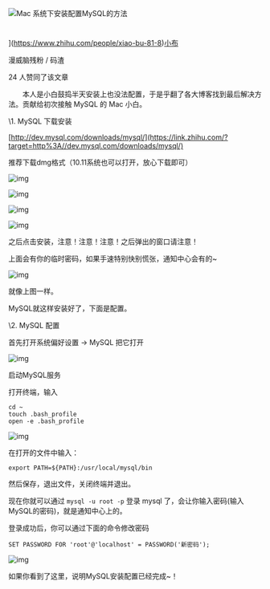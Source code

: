 ![Mac 系统下安装配置MySQL的方法](https://pic4.zhimg.com/v2-cdc88c4d8cb8a0031d0671d77f6399ff_1200x500.jpg)

# 



](https://www.zhihu.com/people/xiao-bu-81-8)[小布](https://www.zhihu.com/people/xiao-bu-81-8)

漫威脑残粉 / 码渣

24 人赞同了该文章

　　本人是小白鼓捣半天安装上也没法配置，于是乎翻了各大博客找到最后解决方法。贡献给初次接触 MySQL 的 Mac 小白。



\1. MySQL 下载安装

[http://dev.mysql.com/downloads/mysql/](https://link.zhihu.com/?target=http%3A//dev.mysql.com/downloads/mysql/)

推荐下载dmg格式（10.11系统也可以打开，放心下载即可）

![img](https://pic4.zhimg.com/80/v2-4b83e0c9de6af16d4922983cee04ff27_hd.png)



![img](https://pic2.zhimg.com/80/v2-9ae96dc4769103442708ced22d23dac9_hd.png)





![img](https://pic3.zhimg.com/80/v2-01b2d963224a60b313be83b5c8e525d2_hd.png)



![img](https://pic4.zhimg.com/80/v2-06e6b941b151c78803b02566fc46fb87_hd.png)

之后点击安装，注意！注意！注意！之后弹出的窗口请注意！

上面会有你的临时密码，如果手速特别快别慌张，通知中心会有的~

![img](https://pic2.zhimg.com/80/v2-64b4f6896719fee36f2779b357e2cc45_hd.png)

就像上图一样。

MySQL就这样安装好了，下面是配置。



\2. MySQL 配置

首先打开系统偏好设置 -> MySQL 把它打开

![img](https://pic4.zhimg.com/80/v2-9c9f736538f6a158dd84311390023af7_hd.png)

启动MySQL服务

打开终端，输入

```text
cd ~
touch .bash_profile
open -e .bash_profile
```

![img](https://pic4.zhimg.com/80/v2-5c5d90ccadc6c15bfbb988973449ac0f_hd.png)



在打开的文件中输入：

```text
export PATH=${PATH}:/usr/local/mysql/bin
```

然后保存，退出文件，关闭终端并退出。



现在你就可以通过 `mysql -u root -p` 登录 mysql 了，会让你输入密码(输入MySQL的密码)，就是通知中心上的。

登录成功后，你可以通过下面的命令修改密码

```mysql
SET PASSWORD FOR 'root'@'localhost' = PASSWORD('新密码');
```

![img](https://pic1.zhimg.com/80/v2-41c8a40115ba860e675a043193feb748_hd.png)



如果你看到了这里，说明MySQL安装配置已经完成~！